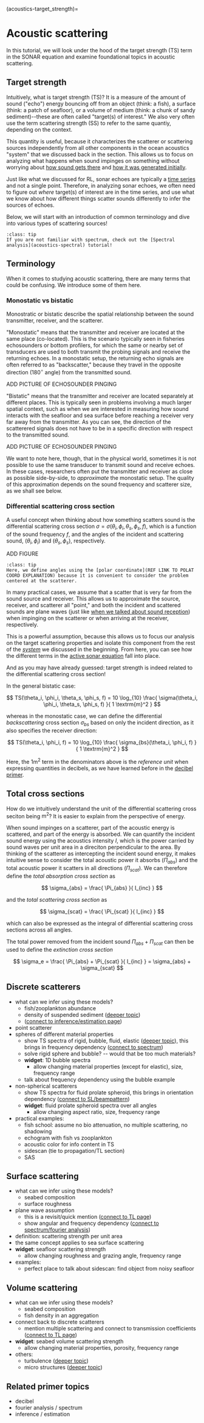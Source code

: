 (acoustics-target_strength)=
# Acoustic scattering

In this tutorial, we will look under the hood of the target strength (TS) term in the SONAR equation and examine foundational topics in acoustic scattering.


## Target strength
Intuitively, what is target strength (TS)? It is a measure of the amount of sound ("echo") energy bouncing off from an object (think: a fish), a surface (think: a patch of seafloor), or a volume of medium (think: a chunk of sandy sediment)--these are often called "target(s) of interest." We also very often use the term scattering strength (SS) to refer to the same quantiy, depending on the context.

This quantity is useful, because it characterizes the scatterer or scattering sources independently from all other components in the ocean acoustics "system" that we discussed back in the [](acoustics-intro) section. This allows us to focus on analyzing what happens when sound impinges on something without worrying about [how sound gets there](acoustics-propagtion) and [how it was generated initially](acoustics-source).

Just like what we discussed for RL, sonar echoes are typically a [time series](acoustics-receiver_time_series) and not a single point. Therefore, in analyzing sonar echoes, we often need to figure out _where_ target(s) of interest are in the time series, and use what we know about how different things scatter sounds differently to infer the sources of echoes.

Below, we will start with an introduction of common terminology and dive into various types of scattering sources!



```{Tip}
:class: tip
If you are not familiar with spectrum, check out the [Spectral analysis](acoustics-spectral) tutorial!
```





## Terminology

When it comes to studying acoustic scattering, there are many terms that could be confusing. We introduce some of them here.

### Monostatic vs bistatic
Monostratic or bistatic describe the spatial relationship between the sound transmitter, receiver, and the scatterer. 

"Monostatic" means that the transmitter and receiver are located at the same place (co-located). This is the scenario typically seen in fisheries echosounders or bottom profilers, for which the same or nearby set of transducers are used to both transmit the probing signals and receive the returning echoes. In a monostatic setup, the returning echo signals are often referred to as "backscatter," because they travel in the opposite direction (180$^\circ$ angle) from the transmitted sound.
<!-- MENTION REVERBERATION! -->

ADD PICTURE OF ECHOSOUNDER PINGING

"Bistatic" means that the transmitter and receiver are located separately at different places. This is typically seen in problems involving a much larger spatial context, such as when we are interested in measuring how sound interacts with the seafloor and sea surface before reaching a receiver very far away from the transmitter. As you can see, the direction of the scatterered signals does not have to be in a specific direction with respect to the transmitted sound.

ADD PICTURE OF ECHOSOUNDER PINGING

We want to note here, though, that in the physical world, sometimes it is not possible to use the same transducer to transmit sound and receive echoes. In these cases, researchers often put the transmitter and receiver as close as possible  side-by-side, to _approximate_ the monostatic setup. The quality of this approximation depends on the sound frequency and scatterer size, as we shall see below.

<!-- CONNECTION TO DEEPER TOPIC: FORGOT WHAT WE WERE THINKING... -->





### Differential scattering cross section
A useful concept when thinking about how something scatters sound is the differential scattering cross section $\sigma = \sigma(\theta_i, \phi_i, \theta_s, \phi_s, f)$, which is a function of the sound frequency $f$, and the angles of the incident and scattering sound, ($\theta_i, \phi_i$) and ($\theta_s, \phi_s$), respectively. 

ADD FIGURE


```{Tip}
:class: tip
Here, we define angles using the [polar coordinate](REF LINK TO POLAT COORD EXPLANATION) because it is convenient to consider the problem centered at the scatterer.
```


In many practical cases, we assume that a scatter that is very far from the sound source and  receiver. This allows us to approximate the source, receiver, and scatterer all "point," and both the incident and scattered sounds are plane waves (just like [when we talked about sound reception](acoustics-receiver_plane_wave_approx)) when impinging on the scatterer or when arriving at the receiver, respectively.

This is a powerful assumption, because this allows us to focus our analysis on the target scattering properties and isolate this component from the rest of the [_system_](acoustics-intro) we discussed in the beginning. From here, you can see how the different terms in the [active sonar equation](acoustics-intro_sonar_equation_active) fall into place.

And as you may have already guessed: target strength is indeed related to the differential scattering cross section!

In the general bistatic case:

$$
TS(\theta_i, \phi_i, \theta_s, \phi_s, f) = 10 \log_{10} \frac{ \sigma(\theta_i, \phi_i, \theta_s, \phi_s, f) }{ 1 \textrm{m}^2 }
$$

whereas in the monostatic case, we can define the differential _backscattering_ cross section $\sigma_{bs}$ based on only the incident direction, as it also specifies the receiver direction:

$$
TS(\theta_i, \phi_i, f) = 10 \log_{10} \frac{ \sigma_{bs}(\theta_i, \phi_i, f) }{ 1 \textrm{m}^2 }
$$

Here, the $1 \textrm{m}^2$ term in the denominators above is the _reference unit_ when expressing quantities in decibels, as we have learned before in the [decibel primer](primer-decibel).





## Total cross sections
How do we intuitively understand the unit of the differential scattering cross seciton being $\textrm{m}^2$? It is easier to explain from the perspective of energy.

When sound impinges on a scatterer, part of the acoustic energy is scattered, and part of the energy is absorbed. We can quantify the incident sound energy using the acoustics intensity $I$, which is the power carried by sound waves per unit area in a direciton perpendicular to the area. By thinking of the scatterer as intercepting the incident sound energy, it makes intuitive sense to consider the total acoustic power it absorbs ($\Pi_{abs}$) and the total acoustic power it scatters in all directions ($\Pi_{scat}$). We can therefore define the _total absorption cross section_ as 

$$
\sigma_{abs} = \frac{ \Pi_{abs} }{ I_{inc} }
$$

and the _total scattering cross section_ as

$$
\sigma_{scat} = \frac{ \Pi_{scat} }{ I_{inc} }
$$

which can also be expressed as the integral of differential scattering cross sections across all angles.
<!-- 
given a fixed incident angle $(\theta_i, \phi_i)$.
$$
\sigma_{scat} = \int \sigma(\theta_i, \phi_i, \theta_s, \phi_s) \, d\Omega_s
$$
-->

The total power removed from the incident sound $\Pi_{abs} + \Pi_{scat}$ can then be used to define the _extinction cross section_

$$
\sigma_e =  \frac{ \Pi_{abs} + \Pi_{scat} }{ I_{inc} } = \sigma_{abs} + \sigma_{scat}
$$







## Discrete scatterers
- what can we infer using these models?
    - fish/zooplankton abundance
    - density of suspended sediment ([deeper topic]())
    - ([connect to inference/estimation page]())
- point scatterer
- spheres of different material properties
    - show TS spectra of rigid, bubble, fluid, elastic ([deeper topic]()), this brings in frequency dependency ([connect to spectrum]())
    - solve rigid sphere and bubble? -- would that be too much materials?
    - **widget**: 1D bubble spectra
        - allow changing material properties (except for elastic), size, frequency range
    - talk about frequency dependency using the bubble example
- non-spherical scatterers
    - show TS spectra for fluid prolate spheroid, this brings in orientation dependency ([connect to SL/beampattern]())
    - **widget**: fluid prolate spheroid spectra over all angles
        - allow changing aspect ratio, size, frequency range
- practical examples:
    - fish school: assume no bio attenuation, no multiple scattering, no shadowing
    - echogram with fish vs zooplankton
    - acoustic color for info content in TS
    - sidescan (tie to propagation/TL section)
    - SAS


## Surface scattering
- what can we infer using these models?
    - seabed composition
    - surface roughness
- plane wave assumption
    - this is a revisit/quick mention ([connect to TL page]())
    - show angular and frequency dependency ([connect to spectrum/fourier analysis]())
- definition: scattering strength per unit area
- the same concept applies to sea surface scattering
- **widget**: seafloor scattering strength
    - allow changing roughness and grazing angle, frequency range
- examples:
    - perfect place to talk about sidescan: find object from noisy seafloor


## Volume scattering
- what can we infer using these models?
    - seabed composition
    - fish density in an aggregation
- connect back to discrete scatterers
    - mention multiple scattering and connect to transmission coefficients ([connect to TL page]())
- **widget**: seabed volume scattering strength
    - allow changing material properties, porosity, frequency range
- others:
    - turbulence ([deeper topic]())
    - micro structures ([deeper topic]())




## Related primer topics
- decibel
- fourier analysis / spectrum
- inference / estimation
